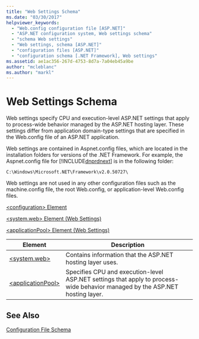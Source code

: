 ```yaml
---
title: "Web Settings Schema"
ms.date: "03/30/2017"
helpviewer_keywords: 
  - "Web.config configuration file [ASP.NET]"
  - "ASP.NET configuration system, Web settings schema"
  - "schema Web settings"
  - "Web settings, schema [ASP.NET]"
  - "configuration files [ASP.NET]"
  - "configuration schema [.NET Framework], Web settings"
ms.assetid: ae1ac356-267d-4753-8d7a-7a04eb45a9be
author: "mcleblanc"
ms.author: "markl"
---
```

# Web Settings Schema
Web settings specify CPU and execution-level ASP.NET settings that apply to process-wide behavior managed by the ASP.NET hosting layer. These settings differ from application domain-type settings that are specified in the Web.config file of an ASP.NET application.  
  
 Web settings are contained in Aspnet.config files, which are located in the installation folders for versions of the .NET Framework. For example, the Aspnet.config file for [!INCLUDE[dnprdnext](../../../../../includes/dnprdnext-md.md)] is in the following folder:  
  
 `C:\Windows\Microsoft.NET\Framework\v2.0.50727\`  
  
 Web settings are not used in any other configuration files such as the machine.config file, the root Web.config, or application-level Web.config files.  
  
 [\<configuration> Element](../../../../../docs/framework/configure-apps/file-schema/configuration-element.md)  
  
 [\<system.web> Element (Web Settings)](../../../../../docs/framework/configure-apps/file-schema/web/system-web-element-web-settings.md)  
  
 [\<applicationPool> Element (Web Settings)](../../../../../docs/framework/configure-apps/file-schema/web/applicationpool-element-web-settings.md)  
  
|Element|Description|  
|-------------|-----------------|  
|[\<system.web>](../../../../../docs/framework/configure-apps/file-schema/web/system-web-element-web-settings.md)|Contains information that the ASP.NET hosting layer uses.|  
|[\<applicationPool>](../../../../../docs/framework/configure-apps/file-schema/web/applicationpool-element-web-settings.md)|Specifies CPU and execution-level ASP.NET settings that apply to process-wide behavior managed by the ASP.NET hosting layer.|  
  
## See Also  
 [Configuration File Schema](../../../../../docs/framework/configure-apps/file-schema/index.md)
